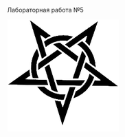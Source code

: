 <div>
  <p style="size:20px">Лабораторная работа №5</p>
  <a href="https://GrazZzys.github.io"><img src="lol.png"></img></a>
<div>
